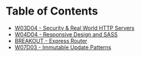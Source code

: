# Table of Contents

* [W03D04 - Security & Real World HTTP Servers](/w03d04/)
* [W04D04 - Responsive Design and SASS](/w04d04/)
* [BREAKOUT - Express Router](/breakout-express-router/)
* [W07D03 - Immutable Update Patterns](/w07d03/)
